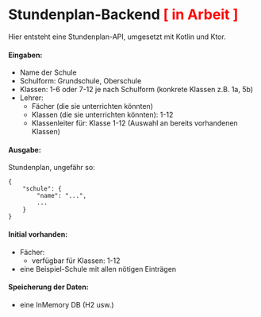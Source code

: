 # Stundenplan-Backend <span style="color:red"> [ in Arbeit ]</span>

Hier entsteht eine Stundenplan-API, umgesetzt mit Kotlin und Ktor.

#### Eingaben:

- Name der Schule
- Schulform: Grundschule, Oberschule
- Klassen: 1-6 oder 7-12 je nach Schulform (konkrete Klassen z.B. 1a, 5b)
- Lehrer:
  - Fächer (die sie unterrichten könnten)
  - Klassen (die sie unterrichten könnten): 1-12
  - Klassenleiter für: Klasse 1-12 (Auswahl an bereits vorhandenen Klassen)

#### Ausgabe:

Stundenplan, ungefähr so:

```
{
    "schule": {
        "name": "...",
        ...
    }
}
```

#### Initial vorhanden:

- Fächer:
  - verfügbar für Klassen: 1-12
- eine Beispiel-Schule mit allen nötigen Einträgen

#### Speicherung der Daten:

- eine InMemory DB (H2 usw.)
